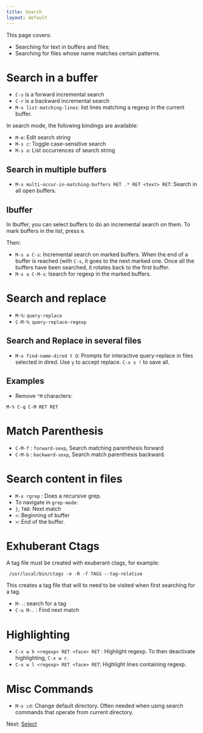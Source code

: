 ```yaml
---
title: Search
layout: default
---
```


This page covers:

- Searching for text in buffers and files;
- Searching for files whose name matches certain patterns.

# Search in a buffer

- `C-s` is a forward incremental search
- `C-r` is a backward incremental search
- `M-x list-matching-lines`: list lines matching a regexp in the
  current buffer.

In search mode, the following bindings are available:

- `M-e`: Edit search string
- `M-s c`: Toggle case-sensitive search
- `M-s o`: List occurrences of search string

## Search in multiple buffers

- `M-x multi-occur-in-matching-buffers RET .* RET <text> RET`: Search
  in all open buffers.

## Ibuffer

In Ibuffer, you can select buffers to do an incremental search on them.  To mark buffers in the list, press `m`.

Then:

- `M-s a C-s`: Incremental search on marked buffers.  When the end of a buffer is reached (with `C-s`, it goes to the next marked one.  Once all the buffers have been searched, it rotates back to the first buffer.
- `M-s a C-M-s`: Isearch for regexp in the marked buffers.

# Search and replace

- `M-%`: `query-replace`
- `C-M-%`: `query-replace-regexp`

## Search and Replace in several files

- `M-x find-name-dired t Q`: Prompts for interactive query-replace in files
  selected in dired.  Use `y` to accept replace. `C-x s !` to save all.

## Examples

- Remove `^M` characters:

```
M-% C-q C-M RET RET
```

# Match Parenthesis

- `C-M-f` : `forward-sexp`, Search matching parenthesis forward
- `C-M-b` : `backward-sexp`, Search match parenthesis backward.

# Search content in files

- `M-x rgrep` : Does a recursive grep.
- To navigate in `grep-mode`:
- `}`, `TAB`: Next match
- `<`: Beginning of buffer
- `>`: End of the buffer.

# Exhuberant Ctags

A tag file must be created with exuberant ctags, for example:

     /usr/local/bin/ctags -e -R -f TAGS --tag-relative

This creates a tag file that will to need to be visited when first searching for a tag.

- `M-.`: search for a tag
- `C-u M-.` : Find next match

# Highlighting

- `C-x w h <regexp> RET <face> RET` : Highlight regexp.  To then deactivate highlighting, `C-x
  w r`.
- `C-x w l <regexp> RET <face> RET`: Highlight lines containing regexp.

# Misc Commands

- `M-x cd`: Change default directory.  Often needed when using search
  commands that operate from current directory.



Next: [Select](select.html)
